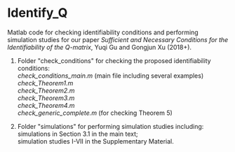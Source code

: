 # Identify_Q

Matlab code for checking identifiability conditions and performing simulation studies for our paper _Sufficient and Necessary Conditions for the Identifiability of the Q-matrix_, Yuqi Gu and Gongjun Xu (2018+).


1. Folder "check_conditions" for checking the proposed identifiability conditions:  
       _check_conditions_main.m_ (main file including several examples)
       _check_Theorem1.m_  
       _check_Theorem2.m_  
       _check_Theorem3.m_  
       _check_Theorem4.m_  
       _check_generic_complete.m_ (for checking Theorem 5)
       
2. Folder "simulations" for performing simulation studies including:  
       simulations in Section 3.1 in the main text;  
       simulation studies I-VII in the Supplementary Material.  

